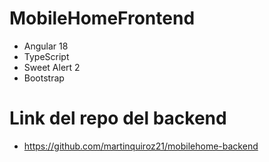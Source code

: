 # MobileHomeFrontend
- Angular 18
- TypeScript
- Sweet Alert 2
- Bootstrap

# Link del repo del backend
- https://github.com/martinquiroz21/mobilehome-backend
